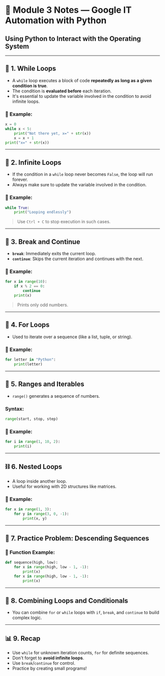 
# 📘 Module 3 Notes — Google IT Automation with Python

## Using Python to Interact with the Operating System

---

## 🔁 1. While Loops

* A `while` loop executes a block of code **repeatedly as long as a given condition is true**.
* The condition is **evaluated before** each iteration.
* It's essential to update the variable involved in the condition to avoid infinite loops.

### 📌 Example:

```python
x = 0
while x < 5:
    print("Not there yet, x=" + str(x))
    x = x + 1
print("x=" + str(x))
```

---

## 🔂 2. Infinite Loops

* If the condition in a `while` loop never becomes `False`, the loop will run forever.
* Always make sure to update the variable involved in the condition.

### 📌 Example:

```python
while True:
    print("Looping endlessly")
```

> Use `Ctrl + C` to stop execution in such cases.

---

## 📛 3. Break and Continue

* **`break`**: Immediately exits the current loop.
* **`continue`**: Skips the current iteration and continues with the next.

### 📌 Example:

```python
for x in range(10):
    if x % 2 == 0:
        continue
    print(x)
```

> Prints only odd numbers.

---

## 🔁 4. For Loops

* Used to iterate over a sequence (like a list, tuple, or string).

### 📌 Example:

```python
for letter in "Python":
    print(letter)
```

---

## 📏 5. Ranges and Iterables

* `range()` generates a sequence of numbers.

### Syntax:

```python
range(start, stop, step)
```

### 📌 Example:

```python
for i in range(1, 10, 2):
    print(i)
```

---

## ⛓️ 6. Nested Loops

* A loop inside another loop.
* Useful for working with 2D structures like matrices.

### 📌 Example:

```python
for x in range(1, 3):
    for y in range(3, 0, -1):
        print(x, y)
```

---

## 🧰 7. Practice Problem: Descending Sequences

### 📌 Function Example:

```python
def sequence(high, low):
    for x in range(high, low - 1, -1):
        print(x)
    for x in range(high, low - 1, -1):
        print(x)
```

---

## 🔗 8. Combining Loops and Conditionals

* You can combine `for` or `while` loops with `if`, `break`, and `continue` to build complex logic.

---

## 📊 9. Recap

* Use `while` for unknown iteration counts, `for` for definite sequences.
* Don't forget to **avoid infinite loops**.
* Use `break`/`continue` for control.
* Practice by creating small programs!
